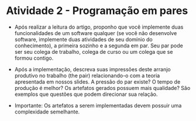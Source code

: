 # Atividade 2 - Programação em pares

 * Após realizar a leitura do artigo, proponho que você implemente duas funcionalidades de um software qualquer (se você não desenvolve software, implemente duas atividades de seu domínio do conhecimento), a primeira sozinho e a segunda em par. Seu par pode ser seu colega de trabalho, colega de curso ou um colega que se formou contigo.

* Após a implementação, descreva suas impressões deste arranjo produtivo no trabalho (the pair) relacionando-o com a teoria apresentada em nossos slides. A pressão do par existe? O tempo de produção é melhor? Os artefatos gerados possuem mais qualidade? São exemplos que questões que podem direcionar sua relação.

* Importante: Os artefatos a serem implementadas devem possuir uma complexidade semelhante.